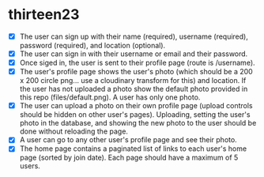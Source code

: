 # thirteen23

- [x] The user can sign up with their name (required), username (required), password (required), and location (optional).
- [x] The user can sign in with their username or email and their password.
- [x] Once siged in, the user is sent to their profile page (route is /username).
- [x] The user's profile page shows the user's photo (which should be a 200 x 200 circle png... use a cloudinary transform for this) and location. If the user has not uploaded a photo show the default photo provided in this repo (files/default.png). A user has only one photo.
- [x] The user can upload a photo on their own profile page (upload controls should be hidden on other user's pages). Uploading, setting the user's photo in the database, and showing the new photo to the user should be done without reloading the page.
- [x] A user can go to any other user's profile page and see their photo.
- [x] The home page contains a paginated list of links to each user's home page (sorted by join date). Each page should have a maximum of 5 users.
